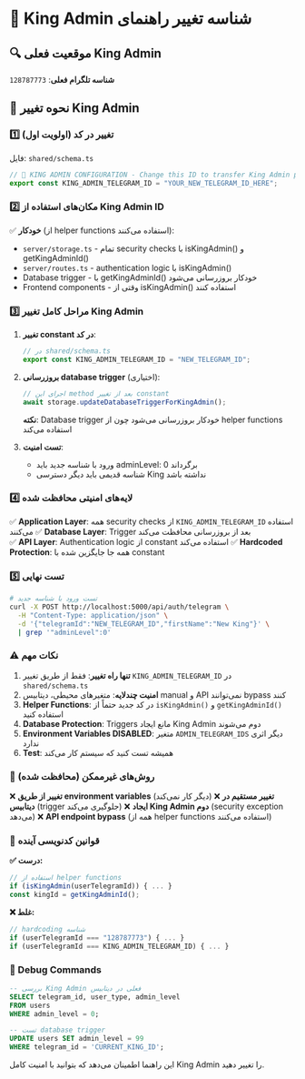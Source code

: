 # 👑 King Admin شناسه تغییر راهنمای

## 🔍 موقعیت فعلی King Admin 
**شناسه تلگرام فعلی**: `128787773`

## 📝 نحوه تغییر King Admin

### 1️⃣ تغییر در کد (اولویت اول)
فایل: `shared/schema.ts`
```typescript
// 👑 KING ADMIN CONFIGURATION - Change this ID to transfer King Admin privileges
export const KING_ADMIN_TELEGRAM_ID = "YOUR_NEW_TELEGRAM_ID_HERE";
```

### 2️⃣ مکان‌های استفاده از King Admin ID

✅ **خودکار** (از helper functions استفاده می‌کنند):
- `server/storage.ts` - تمام security checks با isKingAdmin() و getKingAdminId()
- `server/routes.ts` - authentication logic با isKingAdmin()
- Database trigger - با getKingAdminId() خودکار بروزرسانی می‌شود
- Frontend components - وقتی از isKingAdmin() استفاده کنند

### 3️⃣ مراحل کامل تغییر King Admin

1. **تغییر constant در کد**:
   ```typescript
   // در shared/schema.ts
   export const KING_ADMIN_TELEGRAM_ID = "NEW_TELEGRAM_ID";
   ```

2. **بروزرسانی database trigger** (اختیاری):
   ```typescript
   // اجرای این method بعد از تغییر constant
   await storage.updateDatabaseTriggerForKingAdmin();
   ```
   **نکته**: Database trigger خودکار بروزرسانی می‌شود چون از helper functions استفاده می‌کند

3. **تست امنیت**:
   - ورود با شناسه جدید باید adminLevel: 0 برگرداند
   - شناسه قدیمی باید دیگر دسترسی King نداشته باشد

### 4️⃣ لایه‌های امنیتی محافظت شده

✅ **Application Layer**: همه security checks از `KING_ADMIN_TELEGRAM_ID` استفاده می‌کنند
✅ **Database Layer**: Trigger بعد از بروزرسانی محافظت می‌کند  
✅ **API Layer**: Authentication logic از constant استفاده می‌کند
✅ **Hardcoded Protection**: همه جا جایگزین شده با constant

### 5️⃣ تست نهایی

```bash
# تست ورود با شناسه جدید
curl -X POST http://localhost:5000/api/auth/telegram \
  -H "Content-Type: application/json" \
  -d '{"telegramId":"NEW_TELEGRAM_ID","firstName":"New King"}' \
  | grep '"adminLevel":0'
```

### ⚠️ نکات مهم

1. **تنها راه تغییر**: فقط از طریق تغییر `KING_ADMIN_TELEGRAM_ID` در `shared/schema.ts`
2. **امنیت چندلایه**: متغیرهای محیطی، دیتابیس manual و API نمی‌توانند bypass کنند
3. **Helper Functions**: در کد جدید حتماً از `isKingAdmin()` و `getKingAdminId()` استفاده کنید
4. **Database Protection**: Triggers مانع ایجاد King Admin دوم می‌شوند
5. **Environment Variables DISABLED**: متغیر `ADMIN_TELEGRAM_IDS` دیگر اثری ندارد
6. **Test**: همیشه تست کنید که سیستم کار می‌کند

### 🚫 روش‌های غیرممکن (محافظت شده)

❌ **تغییر از طریق environment variables** (دیگر کار نمی‌کند)
❌ **تغییر مستقیم در دیتابیس** (trigger جلوگیری می‌کند)
❌ **ایجاد King Admin دوم** (security exception می‌دهد)
❌ **API endpoint bypass** (همه از helper functions استفاده می‌کنند)

### 🎯 قوانین کدنویسی آینده

**✅ درست:**
```typescript
// استفاده از helper functions
if (isKingAdmin(userTelegramId)) { ... }
const kingId = getKingAdminId();
```

**❌ غلط:**
```typescript
// hardcoding شناسه
if (userTelegramId === "128787773") { ... }
if (userTelegramId === KING_ADMIN_TELEGRAM_ID) { ... }
```

### 🔧 Debug Commands

```sql
-- بررسی King Admin فعلی در دیتابیس
SELECT telegram_id, user_type, admin_level 
FROM users 
WHERE admin_level = 0;

-- تست database trigger
UPDATE users SET admin_level = 99 
WHERE telegram_id = 'CURRENT_KING_ID';
```

این راهنما اطمینان می‌دهد که بتوانید با امنیت کامل King Admin را تغییر دهید.
